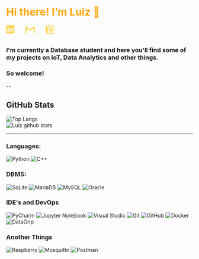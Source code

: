 # <span style="color:orange"> Hi there! I’m Luiz  👋</span>

[<img align="left" alt="Luiz | LinkedIn"   width="22px" style="padding-right:30px" src="./linkedin.svg" />][linkedin]
[<img align="left" alt="Luiz | Gmail"      width="25px" style="padding-right:30px" src="./gmail.svg" />][gmail]
[<img align="left" alt="Luiz | Notion"     width="35px" src="./notion.svg" />][notion]

[linkedin]: https://www.linkedin.com/in/luiz-antonio-cruz/
[gmail]: luizantoniojcruz@gmail.com
[notion]:https://luizcruz.notion.site/Luiz-Cruz-51c32600c16b4c258a848df798e2d0a5

<br>
<br>

### I'm currently a Database student and here you'll find some of my projects on IoT, Data Analytics and other things.
### So welcome!

--

## GitHub Stats
![Top Langs](https://github-readme-stats.vercel.app/api/top-langs/?username=ladjc&theme=vision-friendly-dark)<br>
![Luiz github stats](https://github-readme-stats.vercel.app/api?username=ladjc&show_icons=true&theme=vision-friendly-dark)


---

### Languages:

![Python](https://img.shields.io/badge/Python-3776AB?&logo=python&logoColor=white)
![C++](https://img.shields.io/badge/c++-%2300599C.svg?logo=c%2B%2B&logoColor=white)


### DBMS:

![SqLite](https://img.shields.io/badge/SQLite-07405E?&logo=sqlite&logoColor=white)
![MariaDB](https://img.shields.io/badge/MariaDB-003545?&logo=mariadb&logoColor=white)
![MySQL](https://img.shields.io/badge/MySQL-005C84?&logo=mysql&logoColor=white)
![Oracle](https://img.shields.io/badge/Oracle-F80000?&logo=oracle&logoColor=white)


### IDE's and DevOps
![PyCharm](https://img.shields.io/badge/pycharm-143?&logo=pycharm&logoColor=black&color=black&labelColor=green)
![Jupyter Notebook](https://img.shields.io/badge/jupyter-%23FA0F00.svg?&logo=jupyter&logoColor=white)
![Visual Studio](https://img.shields.io/badge/Visual%20Studio-5C2D91.svg?&logo=visual-studio&logoColor=white)
![Git](https://img.shields.io/badge/git-%23F05033.svg?&logo=git&logoColor=white)
![GitHub](https://img.shields.io/badge/github-%23121011.svg?&logo=github&logoColor=white)
![Docker](https://img.shields.io/badge/docker-%230db7ed.svg?&logo=docker&logoColor=white)
![DataGrip](https://img.shields.io/badge/DataGrip-000000.svg?&logo=DataGrip&logoColor=white)


### Another Things
![Raspberry](https://img.shields.io/badge/Raspberry%20Pi-A22846.svg?&logo=Raspberry-Pi&logoColor=white)
![Mosquitto](https://img.shields.io/badge/Eclipse%20Mosquitto-3C5280.svg?&logo=Eclipse-Mosquitto&logoColor=white)
![Postman](https://img.shields.io/badge/-Postman-FF6C37?style=flat&logo=postman&logoColor=white)